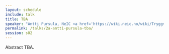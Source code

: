 ```yaml
---
layout: schedule
include: talk
title: TBA
speaker: "Antti Pursula, NeIC <a href='https://wiki.neic.no/wiki/Tryggve'>Tryggve</a> Project leader"
permalink: /talks/2a-antti-pursula-tba/
session: s02
---
```


Abstract TBA.
